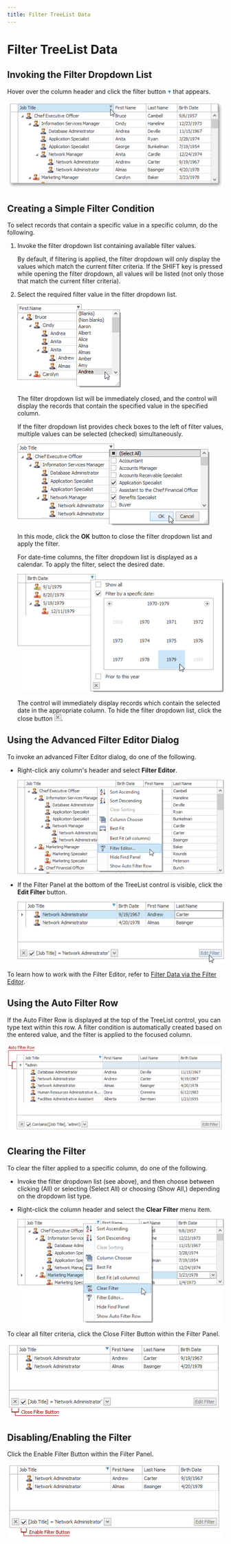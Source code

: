 ```yaml
---
title: Filter TreeList Data
---
```

# Filter TreeList Data
## Invoking the Filter Dropdown List
Hover over the column header and click the filter button ![EUDTreeListColumnFilterButton](../../../images/img25850.png) that appears.

![EUDTreeListColumnHeaderWithFilterButton](../../../images/img25849.png)

## Creating a Simple Filter Condition
To select records that contain a specific value in a specific column, do the following.
1. Invoke the filter dropdown list containing available filter values.
	
	By default, if filtering is applied, the filter dropdown will only display the values which match the current filter criteria. If the SHIFT key is pressed while opening the filter dropdown, all values will be listed (not only those that match the current filter criteria).
2. Select the required filter value in the filter dropdown list.
	
	![EUDTreeListRegularFilterDropdownList](../../../images/img25851.png)
	
	The filter dropdown list will be immediately closed, and the control will display the records that contain the specified value in the specified column.
	
	If the filter dropdown list provides check boxes to the left of filter values, multiple values can be selected (checked) simultaneously.
	
	![EUDTreeListCheckedFilterDropdownList](../../../images/img25852.png)
	
	In this mode, click the **OK** button to close the filter dropdown list and apply the filter.
	
	For date-time columns, the filter dropdown list is displayed as a calendar. To apply the filter, select the desired date.
	
	![EUDTreeListCalendarFilterDropdownList](../../../images/img25853.png)
	
	The control will immediately display records which contain the selected date in the appropriate column. To hide the filter dropdown list, click the close button ![EUDCalendarFilterDropdownListCloseButton](../../../images/img25854.png).

## Using the Advanced Filter Editor Dialog
To invoke an advanced Filter Editor dialog, do one of the following.
* Right-click any column's header and select **Filter Editor**.
	
	![EUDTreeListFilterEditorContextMenuItem](../../../images/img25855.png)
* If the Filter Panel at the bottom of the TreeList control is visible, click the **Edit Filter** button.
	
	![EUDTreeListInvokeFilterEditorViaFilterEditorButton](../../../images/img25856.png)

To learn how to work with the Filter Editor, refer to [Filter Data via the Filter Editor](../../filter-editor/filter-data-via-the-filter-editor.md).

## Using the Auto Filter Row
If the Auto Filter Row is displayed at the top of the TreeList control, you can type text within this row. A filter condition is automatically created based on the entered value, and the filter is applied to the focused column.

![EUDTreeListAutoFilterRow](../../../images/img25861.png)

## Clearing the Filter
To clear the filter applied to a specific column, do one of the following.
* Invoke the filter dropdown list (see above), and then choose between clicking (All) or selecting (Select All) or choosing (Show All,) depending on the dropdown list type.
* Right-click the column header and select the **Clear Filter** menu item. 
	
	![EUDTreeListClearFilterContextMenuItem](../../../images/img25857.png)

To clear all filter criteria, click the Close Filter Button within the Filter Panel.

![EUDTreeListCloseFilterButton](../../../images/img25858.png)

## Disabling/Enabling the Filter
Click the Enable Filter Button within the Filter Panel.

![EUDTreeListEnableFilterButton](../../../images/img25860.png)